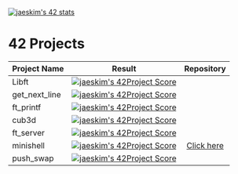 [![jaeskim's 42 stats](https://badge42.herokuapp.com/api/stats/lkonig)](https://github.com/JaeSeoKim/badge42)

# 42 Projects
| Project Name  | Result | Repository |
| ------------- | :---:  | :---: |
| Libft  | [![jaeskim's 42Project Score](https://badge42.herokuapp.com/api/project/lkonig/Libft)](https://github.com/JaeSeoKim/badge42)  | |
| get_next_line  | [![jaeskim's 42Project Score](https://badge42.herokuapp.com/api/project/lkonig/get_next_line)](https://github.com/JaeSeoKim/badge42)  | |
| ft_printf | [![jaeskim's 42Project Score](https://badge42.herokuapp.com/api/project/lkonig/ft_printf)](https://github.com/JaeSeoKim/badge42) | |
| cub3d | [![jaeskim's 42Project Score](https://badge42.herokuapp.com/api/project/lkonig/cub3d)](https://github.com/JaeSeoKim/badge42) | |
| ft_server | [![jaeskim's 42Project Score](https://badge42.herokuapp.com/api/project/lkonig/ft_server)](https://github.com/JaeSeoKim/badge42) | |
| minishell | [![jaeskim's 42Project Score](https://badge42.herokuapp.com/api/project/lkonig/minishell)](https://github.com/JaeSeoKim/badge42) | [Click here](https://github.com/MCCiupek/minishell_shared) |
| push_swap | [![jaeskim's 42Project Score](https://badge42.herokuapp.com/api/project/lkonig/push_swap)](https://github.com/JaeSeoKim/badge42) | |
